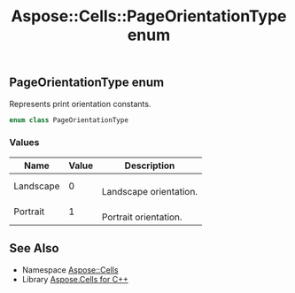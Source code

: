 ﻿---
title: Aspose::Cells::PageOrientationType enum
linktitle: PageOrientationType
second_title: Aspose.Cells for C++ API Reference
description: 'Aspose::Cells::PageOrientationType enum. Represents print orientation constants in C++.'
type: docs
weight: 24600
url: /cpp/aspose.cells/pageorientationtype/
---
## PageOrientationType enum


Represents print orientation constants.

```cpp
enum class PageOrientationType
```

### Values

| Name | Value | Description |
| --- | --- | --- |
| Landscape | 0 | <br>Landscape orientation. |
| Portrait | 1 | <br>Portrait orientation. |

## See Also

* Namespace [Aspose::Cells](../)
* Library [Aspose.Cells for C++](../../)
